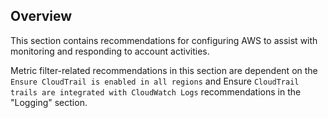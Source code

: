 ## Overview

This section contains recommendations for configuring AWS to assist with monitoring and responding to account activities.

Metric filter-related recommendations in this section are dependent on the `Ensure CloudTrail is enabled in all regions` and Ensure `CloudTrail trails are integrated with CloudWatch Logs` recommendations in the "Logging" section.
